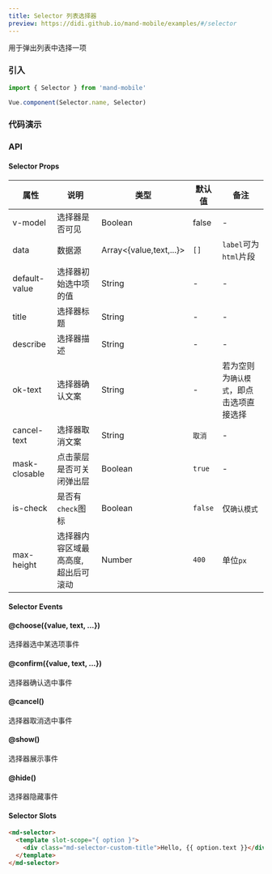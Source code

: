 ```yaml
---
title: Selector 列表选择器
preview: https://didi.github.io/mand-mobile/examples/#/selector
---
```


用于弹出列表中选择一项

### 引入

```javascript
import { Selector } from 'mand-mobile'

Vue.component(Selector.name, Selector)
```

### 代码演示

<!-- DEMO -->

### API

#### Selector Props
|属性 | 说明 | 类型 | 默认值 | 备注|
|----|-----|------|------|------|
|v-model|选择器是否可见|Boolean|false|-|
|data|数据源|Array<{value,text,...}>|`[]`|`label`可为`html`片段|
|default-value|选择器初始选中项的值|String|-|-|
|title|选择器标题|String|-|-|
|describe|选择器描述|String|-|-|
|ok-text|选择器确认文案|String|-|若为空则为`确认模式`，即点击选项直接选择|
|cancel-text|选择器取消文案|String|`取消`|-|
|mask-closable|点击蒙层是否可关闭弹出层|Boolean|`true`|-|
|is-check|是否有`check`图标|Boolean|`false`|仅`确认模式`|
|max-height|选择器内容区域最高高度, 超出后可滚动|Number|`400`|单位`px`|

#### Selector Events

#### @choose({value, text, ...})
选择器选中某选项事件

#### @confirm({value, text, ...})
选择器确认选中事件

#### @cancel()
选择器取消选中事件

#### @show()
选择器展示事件

#### @hide()
选择器隐藏事件

#### Selector Slots
```html
<md-selector>
  <template slot-scope="{ option }">
    <div class="md-selector-custom-title">Hello, {{ option.text }}</div>
  </template>
</md-selector>
```
